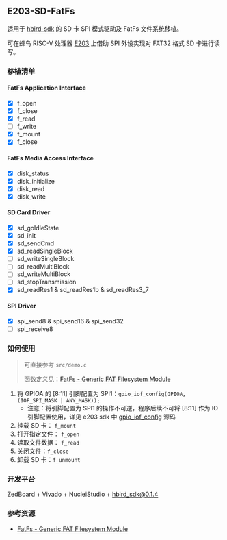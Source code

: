 ## E203-SD-FatFs
适用于 [hbird-sdk](https://github.com/riscv-mcu/hbird-sdk) 的 SD 卡 SPI 模式驱动及 FatFs 文件系统移植。

可在蜂鸟 RISC-V 处理器 [E203](https://github.com/riscv-mcu/e203_hbirdv2) 上借助 SPI 外设实现对 FAT32 格式 SD 卡进行读写。

### 移植清单
#### FatFs Application Interface
- [x] f_open
- [x] f_close
- [x] f_read
- [ ] f_write
- [x] f_mount
- [x] f_close

#### FatFs Media Access Interface
- [x] disk_status
- [x] disk_initialize
- [x] disk_read
- [x] disk_write

#### SD Card Driver
- [x] sd_goIdleState
- [x] sd_init
- [x] sd_sendCmd
- [x] sd_readSingleBlock
- [ ] sd_writeSingleBlock
- [ ] sd_readMultiBlock
- [ ] sd_writeMultiBlock
- [ ] sd_stopTransmission
- [x] sd_readRes1 & sd_readRes1b & sd_readRes3_7

#### SPI Driver
- [x] spi_send8 & spi_send16 & spi_send32
- [ ] spi_receive8

### 如何使用
> 可直接参考 `src/demo.c`
> 
> 函数定义见：[FatFs - Generic FAT Filesystem Module](http://elm-chan.org/fsw/ff/00index_e.html)
1. 将 GPIOA 的 [8:11] 引脚配置为 SPI1：`gpio_iof_config(GPIOA, (IOF_SPI_MASK | ANY_MASK));`
    - 注意：将引脚配置为 SPI1 的操作不可逆，程序后续不可将 [8:11] 作为 IO 引脚配置使用，详见 e203 sdk 中 [gpio_iof_config](https://github.com/riscv-mcu/hbird-sdk/blob/master/SoC/hbirdv2/Common/Source/Drivers/hbirdv2_gpio.c#L4) 源码
2. 挂载 SD 卡： `f_mount`
3. 打开指定文件： `f_open`
4. 读取文件数据： `f_read`
5. 关闭文件：`f_close`
6. 卸载 SD 卡：`f_unmount`

### 开发平台
ZedBoard + Vivado + NucleiStudio + hbird_sdk@0.1.4

### 参考资源
- [FatFs - Generic FAT Filesystem Module](http://elm-chan.org/fsw/ff/00index_e.html)
